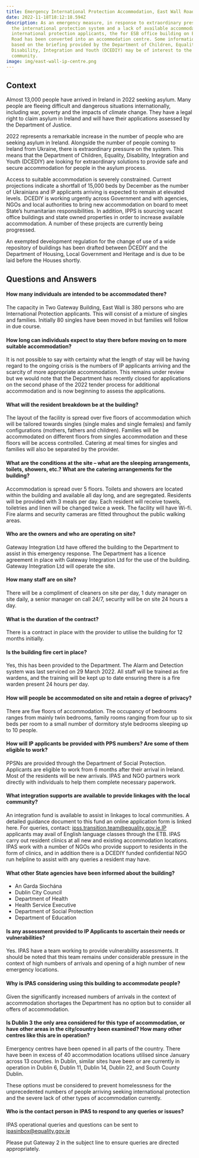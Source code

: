 ```yaml
---
title: Emergency International Protection Accommodation, East Wall Road
date: 2022-11-18T18:12:18.594Z
description: As an emergency measure, in response to extraordinary pressure on
  the international protection system and a lack of available accommodation for
  international protection applicants, the for ESB office building on East Wall
  Road has been converted into an accommodation centre. Some information below
  based on the briefing provided by the Department of Children, Equality,
  Disability, Integration and Youth (DCEDIY) may be of interest to the local
  community.
image: img/east-wall-ip-centre.png
---
```

## **C﻿ontext**

Almost 13,000 people have arrived in Ireland in 2022 seeking asylum. Many people are fleeing difficult  and dangerous situations internationally, including war, poverty and the impacts of climate change. They have a legal right to claim asylum in Ireland and will have their applications assessed by the Department of Justice.

2﻿022 represents a remarkable increase in the number of people who are seeking asylum in Ireland. Alongside the number of people coming to Ireland from Ukraine, there is extraordinary pressure on the system. This means that the Department of Children, Equality, Disability, Integration and Youth (DCEDIY) are looking for extraordinary solutions to provide safe and secure accommodation for people in the asylum process. 

Access to suitable accommodation is severely constrained. Current projections indicate a shortfall of 15,000 beds by December as the number of Ukrainians and IP applicants arriving is expected to remain at elevated levels.  DCEDIY is working urgently across Government and with agencies, NGOs and local authorities to bring new accommodation on board to meet State’s humanitarian responsibilities. In addition, IPPS is sourcing vacant office buildings and state owned properties in order to increase available accommodation. A number of these projects are currently being progressed. 

An exempted development regulation for the change of use of a wide repository of buildings has been drafted between DCEDIY and the Department of Housing, Local Government and Heritage and is due to be laid before the Houses shortly.     

## Questions and Answers

#### How many individuals are intended to be accommodated there?

The capacity in Two Gateway Building, East Wall is 380 persons who are International Protection applicants. This will consist of a mixture of singles and families. Initially 80 singles have been moved in but families will follow in due course. 

#### How long can individuals expect to stay there before moving on to more suitable accommodation?

It is not possible to say with certainty what the length of stay will be having regard to the ongoing crisis is the numbers of IP applicants arriving and the scarcity of more appropriate accommodation. This remains under review but we would note that the Department has recently closed for applications on the second phase of the 2022 tender process for additional accommodation and is now beginning to assess the applications.  

#### What will the resident breakdown be at the building?

The layout of the facility is spread over five floors of accommodation which will be tailored towards singles (single males and single females) and family configurations (mothers, fathers and children). Families will be accommodated on different floors from singles accommodation and these floors will be access controlled.  Catering at meal times for singles and families will also be separated by the provider.  

#### What are the conditions at the site – what are the sleeping arrangements, toilets, showers, etc.? What are the catering arrangements for the building?

Accommodation is spread over 5 floors. Toilets and showers are located within the building and available all day long, and are segregated. Residents will be provided with 3 meals per day.   Each resident will receive towels, toiletries and linen will be changed twice a week. The facility will have Wi-fi. Fire alarms and security cameras are fitted throughout the public walking areas.

#### Who are the owners and who are operating on site?

Gateway Integration Ltd have offered the building to the Department to assist in this emergency response. The Department has a licence agreement in place with Gateway Integration Ltd for the use of the building. Gateway Integration Ltd will operate the site.   

#### How many staff are on site?

 There will be a compliment of cleaners on site per day, 1 duty manager on site daily, a senior manager on call 24/7, security will be on site 24 hours a day. 

#### What is the duration of the contract?

There is a contract in place with the provider to utilise the building for 12 months initially.  

#### Is the building fire cert in place?

Yes, this has been provided to the Department. The Alarm and Detection system was last serviced on 29 March 2022. All staff will be trained as fire wardens, and the training will be kept up to date ensuring there is a fire warden present 24 hours per day. 

#### **How will people be accommodated on site and retain a degree of privacy?**

There are five floors of accommodation. The occupancy of bedrooms ranges from mainly twin bedrooms, family rooms ranging from four up to six beds per room to a small number of dormitory style bedrooms sleeping up to 10 people.  

#### **How will IP applicants be provided with PPS numbers? Are some of them eligible to work?**

PPSNs are provided through the Department of Social Protection. Applicants are eligible to work from 6 months after their arrival in Ireland. Most of the residents will be new arrivals. IPAS and NGO partners work directly with individuals to help them complete necessary paperwork.  

#### **What integration supports are available to provide linkages with the local community?**

An integration fund is available to assist in linkages to local communities. A detailed guidance document to this fund an online application form is linked here. For queries, contact: ipss.transition.team@equality.gov.ie.IP applicants may avail of English language classes through the ETB. IPAS carry out resident clinics at all new and existing accommodation locations. IPAS work with a number of NGOs who provide support to residents in the form of clinics, and in addition there is a DCEDIY funded confidential NGO run helpline to assist with any queries a resident may have.  

#### What other State agencies have been informed about the building?

* An Garda Siochána 
* Dublin City Council 
* Department of Health 
* Health Service Executive 
* Department of Social Protection 
* Department of Education 

#### Is any assessment provided to IP Applicants to ascertain their needs or vulnerabilities?

Yes. IPAS have a team working to provide vulnerability assessments. It should be noted that this team remains under considerable pressure in the context of high numbers of arrivals and opening of a high number of new emergency locations. 

#### Why is IPAS considering using this building to accommodate people?

Given the significantly increased numbers of arrivals in the context of accommodation shortages the Department has no option but to consider all offers of accommodation.  

#### Is Dublin 3 the only area considered for this type of accommodation, or have other areas in the city/country been examined? How many other centres like this are in operation?

Emergency centres have been opened in all parts of the country. There have been in excess of 40 accommodation locations utilised since January across 13 counties. In Dublin, similar sites have been or are currently in operation in Dublin 6, Dublin 11, Dublin 14, Dublin 22, and South County Dublin.  

These options must be considered to prevent homelessness for the unprecedented numbers of people arriving seeking international protection and the severe lack of other types of accommodation currently.  

#### Who is the contact person in IPAS to respond to any queries or issues?

IPAS operational queries and questions can be sent to ipasinbox@equality.gov.ie   

Please put Gateway 2 in the subject line to ensure queries are directed appropriately.